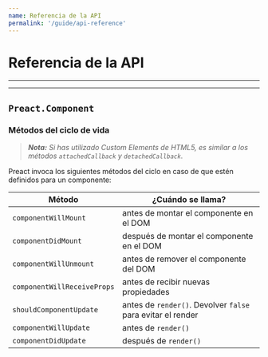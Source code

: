 ```yaml
---
name: Referencia de la API
permalink: '/guide/api-reference'
---
```


# Referencia de la API

---

<toc></toc>

---

## `Preact.Component`

### Métodos del ciclo de vida

> _**Nota:** Si has utilizado Custom Elements de HTML5, es similar a los métodos `attachedCallback` y `detachedCallback`._

Preact invoca los siguientes métodos del ciclo en caso de que estén definidos para un componente:

| Método                      | ¿Cuándo se llama?                                           |
|-----------------------------|-------------------------------------------------------------|
| `componentWillMount`        | antes de montar el componente en el DOM                     |
| `componentDidMount`         | después de montar el componente en el DOM                   |
| `componentWillUnmount`      | antes de remover el componente del DOM                      |
| `componentWillReceiveProps` | antes de recibir nuevas propiedades                         |
| `shouldComponentUpdate`     | antes de `render()`. Devolver `false` para evitar el render |
| `componentWillUpdate`       | antes de `render()`                                         |
| `componentDidUpdate`        | después de `render()`                                       |
